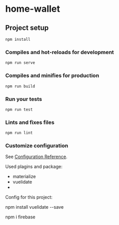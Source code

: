 # home-wallet

## Project setup
```
npm install
```

### Compiles and hot-reloads for development
```
npm run serve
```

### Compiles and minifies for production
```
npm run build
```

### Run your tests
```
npm run test
```

### Lints and fixes files
```
npm run lint
```

### Customize configuration
See [Configuration Reference](https://cli.vuejs.org/config/).

Used plagins and package:
- materialize
- vuelidate
- 
Config for this project:
<!-- Validation package -->
npm install vuelidate --save
<!-- firebase package -->
npm i firebase